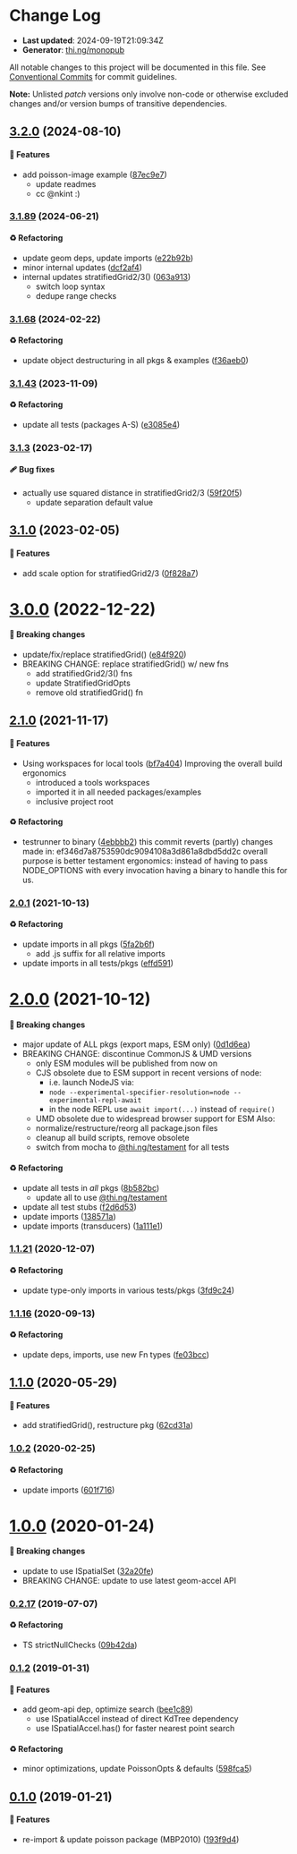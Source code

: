 # Change Log

- **Last updated**: 2024-09-19T21:09:34Z
- **Generator**: [thi.ng/monopub](https://thi.ng/monopub)

All notable changes to this project will be documented in this file.
See [Conventional Commits](https://conventionalcommits.org/) for commit guidelines.

**Note:** Unlisted _patch_ versions only involve non-code or otherwise excluded changes
and/or version bumps of transitive dependencies.

## [3.2.0](https://github.com/thi-ng/umbrella/tree/@thi.ng/poisson@3.2.0) (2024-08-10)

#### 🚀 Features

- add poisson-image example ([87ec9e7](https://github.com/thi-ng/umbrella/commit/87ec9e7))
  - update readmes
  - cc @nkint :)

### [3.1.89](https://github.com/thi-ng/umbrella/tree/@thi.ng/poisson@3.1.89) (2024-06-21)

#### ♻️ Refactoring

- update geom deps, update imports ([e22b92b](https://github.com/thi-ng/umbrella/commit/e22b92b))
- minor internal updates ([dcf2af4](https://github.com/thi-ng/umbrella/commit/dcf2af4))
- internal updates stratifiedGrid2/3() ([063a913](https://github.com/thi-ng/umbrella/commit/063a913))
  - switch loop syntax
  - dedupe range checks

### [3.1.68](https://github.com/thi-ng/umbrella/tree/@thi.ng/poisson@3.1.68) (2024-02-22)

#### ♻️ Refactoring

- update object destructuring in all pkgs & examples ([f36aeb0](https://github.com/thi-ng/umbrella/commit/f36aeb0))

### [3.1.43](https://github.com/thi-ng/umbrella/tree/@thi.ng/poisson@3.1.43) (2023-11-09)

#### ♻️ Refactoring

- update all tests (packages A-S) ([e3085e4](https://github.com/thi-ng/umbrella/commit/e3085e4))

### [3.1.3](https://github.com/thi-ng/umbrella/tree/@thi.ng/poisson@3.1.3) (2023-02-17)

#### 🩹 Bug fixes

- actually use squared distance in stratifiedGrid2/3 ([59f20f5](https://github.com/thi-ng/umbrella/commit/59f20f5))
  - update separation default value

## [3.1.0](https://github.com/thi-ng/umbrella/tree/@thi.ng/poisson@3.1.0) (2023-02-05)

#### 🚀 Features

- add scale option for stratifiedGrid2/3 ([0f828a7](https://github.com/thi-ng/umbrella/commit/0f828a7))

# [3.0.0](https://github.com/thi-ng/umbrella/tree/@thi.ng/poisson@3.0.0) (2022-12-22)

#### 🛑 Breaking changes

- update/fix/replace stratifiedGrid() ([e84f920](https://github.com/thi-ng/umbrella/commit/e84f920))
- BREAKING CHANGE: replace stratifiedGrid() w/ new fns
  - add stratifiedGrid2/3() fns
  - update StratifiedGridOpts
  - remove old stratifiedGrid() fn

## [2.1.0](https://github.com/thi-ng/umbrella/tree/@thi.ng/poisson@2.1.0) (2021-11-17)

#### 🚀 Features

- Using workspaces for local tools ([bf7a404](https://github.com/thi-ng/umbrella/commit/bf7a404))
  Improving the overall build ergonomics
  - introduced a tools workspaces
  - imported it in all needed packages/examples
  - inclusive project root

#### ♻️ Refactoring

- testrunner to binary ([4ebbbb2](https://github.com/thi-ng/umbrella/commit/4ebbbb2))
  this commit reverts (partly) changes made in:
  ef346d7a8753590dc9094108a3d861a8dbd5dd2c
  overall purpose is better testament ergonomics:
  instead of having to pass NODE_OPTIONS with every invocation
  having a binary to handle this for us.

### [2.0.1](https://github.com/thi-ng/umbrella/tree/@thi.ng/poisson@2.0.1) (2021-10-13)

#### ♻️ Refactoring

- update imports in all pkgs ([5fa2b6f](https://github.com/thi-ng/umbrella/commit/5fa2b6f))
  - add .js suffix for all relative imports
- update imports in all tests/pkgs ([effd591](https://github.com/thi-ng/umbrella/commit/effd591))

# [2.0.0](https://github.com/thi-ng/umbrella/tree/@thi.ng/poisson@2.0.0) (2021-10-12)

#### 🛑 Breaking changes

- major update of ALL pkgs (export maps, ESM only) ([0d1d6ea](https://github.com/thi-ng/umbrella/commit/0d1d6ea))
- BREAKING CHANGE: discontinue CommonJS & UMD versions
  - only ESM modules will be published from now on
  - CJS obsolete due to ESM support in recent versions of node:
    - i.e. launch NodeJS via:
    - `node --experimental-specifier-resolution=node --experimental-repl-await`
    - in the node REPL use `await import(...)` instead of `require()`
  - UMD obsolete due to widespread browser support for ESM
  Also:
  - normalize/restructure/reorg all package.json files
  - cleanup all build scripts, remove obsolete
  - switch from mocha to [@thi.ng/testament](https://github.com/thi-ng/umbrella/tree/main/packages/testament) for all tests

#### ♻️ Refactoring

- update all tests in _all_ pkgs ([8b582bc](https://github.com/thi-ng/umbrella/commit/8b582bc))
  - update all to use [@thi.ng/testament](https://github.com/thi-ng/umbrella/tree/main/packages/testament)
- update all test stubs ([f2d6d53](https://github.com/thi-ng/umbrella/commit/f2d6d53))
- update imports ([138571a](https://github.com/thi-ng/umbrella/commit/138571a))
- update imports (transducers) ([1a111e1](https://github.com/thi-ng/umbrella/commit/1a111e1))

### [1.1.21](https://github.com/thi-ng/umbrella/tree/@thi.ng/poisson@1.1.21) (2020-12-07)

#### ♻️ Refactoring

- update type-only imports in various tests/pkgs ([3fd9c24](https://github.com/thi-ng/umbrella/commit/3fd9c24))

### [1.1.16](https://github.com/thi-ng/umbrella/tree/@thi.ng/poisson@1.1.16) (2020-09-13)

#### ♻️ Refactoring

- update deps, imports, use new Fn types ([fe03bcc](https://github.com/thi-ng/umbrella/commit/fe03bcc))

## [1.1.0](https://github.com/thi-ng/umbrella/tree/@thi.ng/poisson@1.1.0) (2020-05-29)

#### 🚀 Features

- add stratifiedGrid(), restructure pkg ([62cd31a](https://github.com/thi-ng/umbrella/commit/62cd31a))

### [1.0.2](https://github.com/thi-ng/umbrella/tree/@thi.ng/poisson@1.0.2) (2020-02-25)

#### ♻️ Refactoring

- update imports ([601f716](https://github.com/thi-ng/umbrella/commit/601f716))

# [1.0.0](https://github.com/thi-ng/umbrella/tree/@thi.ng/poisson@1.0.0) (2020-01-24)

#### 🛑 Breaking changes

- update to use ISpatialSet ([32a20fe](https://github.com/thi-ng/umbrella/commit/32a20fe))
- BREAKING CHANGE: update to use latest geom-accel API

### [0.2.17](https://github.com/thi-ng/umbrella/tree/@thi.ng/poisson@0.2.17) (2019-07-07)

#### ♻️ Refactoring

- TS strictNullChecks ([09b42da](https://github.com/thi-ng/umbrella/commit/09b42da))

### [0.1.2](https://github.com/thi-ng/umbrella/tree/@thi.ng/poisson@0.1.2) (2019-01-31)

#### 🚀 Features

- add geom-api dep, optimize search ([bee1c89](https://github.com/thi-ng/umbrella/commit/bee1c89))
  - use ISpatialAccel instead of direct KdTree dependency
  - use ISpatialAccel.has() for faster nearest point search

#### ♻️ Refactoring

- minor optimizations, update PoissonOpts & defaults ([598fca5](https://github.com/thi-ng/umbrella/commit/598fca5))

## [0.1.0](https://github.com/thi-ng/umbrella/tree/@thi.ng/poisson@0.1.0) (2019-01-21)

#### 🚀 Features

- re-import & update poisson package (MBP2010) ([193f9d4](https://github.com/thi-ng/umbrella/commit/193f9d4))
